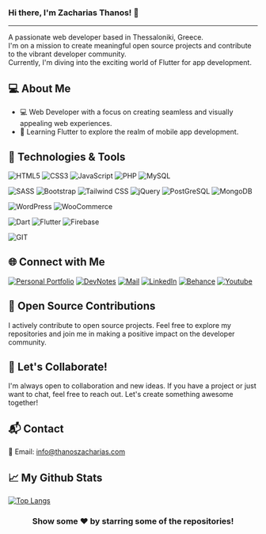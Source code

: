 ### Hi there, I'm Zacharias Thanos! 👋
<hr>

<div>A passionate web developer based in Thessaloniki, Greece.</div>
<div>I'm on a mission to create meaningful open source projects and contribute to the vibrant developer community.</div>
<div>Currently, I'm diving into the exciting world of Flutter for app development.</div>

## 💻 About Me
<ul>
  <li>💻 Web Developer with a focus on creating seamless and visually appealing web experiences.</li>
  <li>📱 Learning Flutter to explore the realm of mobile app development.</li>
</ul>

## 🔧 Technologies & Tools
![HTML5](https://img.shields.io/badge/html5-%23f06529.svg?style=for-the-badge&logo=html5&logoColor=white)
![CSS3](https://img.shields.io/badge/css3-%232965f1.svg?style=for-the-badge&logo=css3&logoColor=white)
![JavaScript](https://img.shields.io/badge/javascript-%23f0db4f.svg?style=for-the-badge&logo=javascript&logoColor=black)
![PHP](https://img.shields.io/badge/php-%238993be.svg?style=for-the-badge&logo=php&logoColor=white)
![MySQL](https://img.shields.io/badge/mysql-%2300758F.svg?style=for-the-badge&logo=mysql&logoColor=white)

![SASS](https://img.shields.io/badge/SASS-%23cc6699.svg?style=for-the-badge&logo=SASS&logoColor=white)
![Bootstrap](https://img.shields.io/badge/bootstrap-%23563D7C.svg?style=for-the-badge&logo=bootstrap&logoColor=white)
![Tailwind CSS](https://img.shields.io/badge/tailwind-%233490dc.svg?style=for-the-badge&logo=tailwindcss&logoColor=white)
![jQuery](https://img.shields.io/badge/jquery-%2378cff5.svg?style=for-the-badge&logo=jquery&logoColor=black)
![PostGreSQL](https://img.shields.io/badge/postgreSQL-%230064a5.svg?style=for-the-badge&logo=postgresql&logoColor=white)
![MongoDB](https://img.shields.io/badge/mongodb-%233FA037.svg?style=for-the-badge&logo=mongodb&logoColor=white)

![WordPress](https://img.shields.io/badge/wordpress-%2300749C.svg?style=for-the-badge&logo=wordpress&logoColor=white)
![WooCommerce](https://img.shields.io/badge/woocommerce-%2396588a.svg?style=for-the-badge&logo=woocommerce&logoColor=white)

![Dart](https://img.shields.io/badge/dart-%230075BA.svg?style=for-the-badge&logo=dart&logoColor=white)
![Flutter](https://img.shields.io/badge/Flutter-%235ec9f7.svg?style=for-the-badge&logo=Flutter&logoColor=white)
![Firebase](https://img.shields.io/badge/firebase-%23F5820D.svg?style=for-the-badge&logo=firebase)

![GIT](https://img.shields.io/badge/git-%23F1502F.svg?style=for-the-badge&logo=git&logoColor=white)

## 🌐 Connect with Me
[![Personal Portfolio](https://img.shields.io/badge/Personal%20Portfolio-%230077B5.svg?logo=website&logoColor=white)](https://thanoszacharias.com)
[![DevNotes](https://img.shields.io/badge/My%20Blog-%230077B5.svg?logo=blog&logoColor=white)](https://devnotes.gr)
[![Mail](https://img.shields.io/badge/Email%20Me-%230077B5.svg?logo=gmail&logoColor=white)](mailto:info@thanoszacharias.gr)
[![LinkedIn](https://img.shields.io/badge/LinkedIn-%230077B5.svg?logo=linkedin&logoColor=white)](https://www.linkedin.com/in/thanos-zachariass/)
[![Behance](https://img.shields.io/badge/Behance-%230077B5.svg?logo=behance&logoColor=white)](https://www.behance.net/thanoszacharias)
[![Youtube](https://img.shields.io/badge/Youtube-%230077B5.svg?logo=youtube&logoColor=white)](https://www.youtube.com/@Thanos_Zacharias)

## 🚀 Open Source Contributions
I actively contribute to open source projects. Feel free to explore my repositories and join me in making a positive impact on the developer community.

## 🌟 Let's Collaborate!
I'm always open to collaboration and new ideas. If you have a project or just want to chat, feel free to reach out. Let's create something awesome together!

## 📬 Contact
📧 Email: info@thanoszacharias.com

## 📈 My Github Stats
[![Top Langs](https://github-readme-stats.vercel.app/api/top-langs/?username=ZachariasAthanasios&hide=java,html,css&theme=radical)](https://github.com/anuraghazra/github-readme-stats)

<div align="center">

### Show some ❤️ by starring some of the repositories!

</div>
